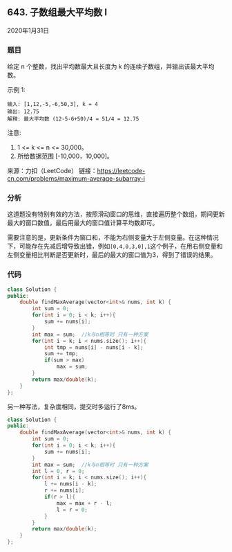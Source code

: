 ## 643. 子数组最大平均数 I

2020年1月31日

### 题目

给定 n 个整数，找出平均数最大且长度为 k 的连续子数组，并输出该最大平均数。

示例 1:
```no
输入: [1,12,-5,-6,50,3], k = 4
输出: 12.75
解释: 最大平均数 (12-5-6+50)/4 = 51/4 = 12.75
```

注意:
1. 1 <= k <= n <= 30,000。
2. 所给数据范围 [-10,000，10,000]。

来源：力扣（LeetCode）
链接：https://leetcode-cn.com/problems/maximum-average-subarray-i

### 分析

这道题没有特别有效的方法，按照滑动窗口的思维，直接遍历整个数组，期间更新最大的窗口数值，最后用最大的窗口值计算平均数即可。

需要注意的是，更新条件为窗口和，不能为右侧变量大于左侧变量。在这种情况下，可能存在先减后增导致出错，例如``[0,4,0,3,0],1``这个例子，在用右侧变量和左侧变量相比判断是否更新时，最后的最大的窗口值为3，得到了错误的结果。

### 代码

```cpp
class Solution {
public:
    double findMaxAverage(vector<int>& nums, int k) {
        int sum = 0;
        for(int i = 0; i < k; i++){
            sum += nums[i];
        }
        int max = sum;  //k与n相等时 只有一种方案
        for(int i = k; i < nums.size(); i++){
            int tmp = nums[i] - nums[i - k];
            sum += tmp;
            if(sum > max)
                max = sum;
        }
        return max/double(k);
    }
};
```

另一种写法，复杂度相同，提交时多运行了8ms。
```cpp
class Solution {
public:
    double findMaxAverage(vector<int>& nums, int k) {
        int sum = 0;
        for(int i = 0; i < k; i++){
            sum += nums[i];
        }
        int max = sum;  //k与n相等时 只有一种方案
        int l = 0, r = 0;
        for(int i = k; i < nums.size(); i++){
            l += nums[i - k];
            r += nums[i];
            if(r > l){
                max = max + r - l;
                l = r = 0;
            }
        }
        return max/double(k);
    }
};
```
